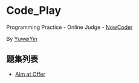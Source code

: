 # Code_Play

Programming Practice - Online Judge - [NowCoder](https://www.nowcoder.com/)

By [YuweiYin](https://github.com/YuweiYin)

## 题集列表

- [Aim at Offer](./Aim_at_Offer/)
